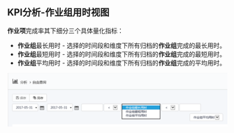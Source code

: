 ## KPI分析-作业组用时视图
**作业项**完成率其下细分三个具体量化指标：

* **作业组**最长用时 - 选择的时间段和维度下所有归档的**作业组**完成的最长用时。 
* **作业组**最短用时 - 选择的时间段和维度下所有归档的**作业组**完成的最短用时。 
* **作业组**平均用时 - 选择的时间段和维度下所有归档的**作业组**完成的平均用时。

![](./images/按钮说明11.png)